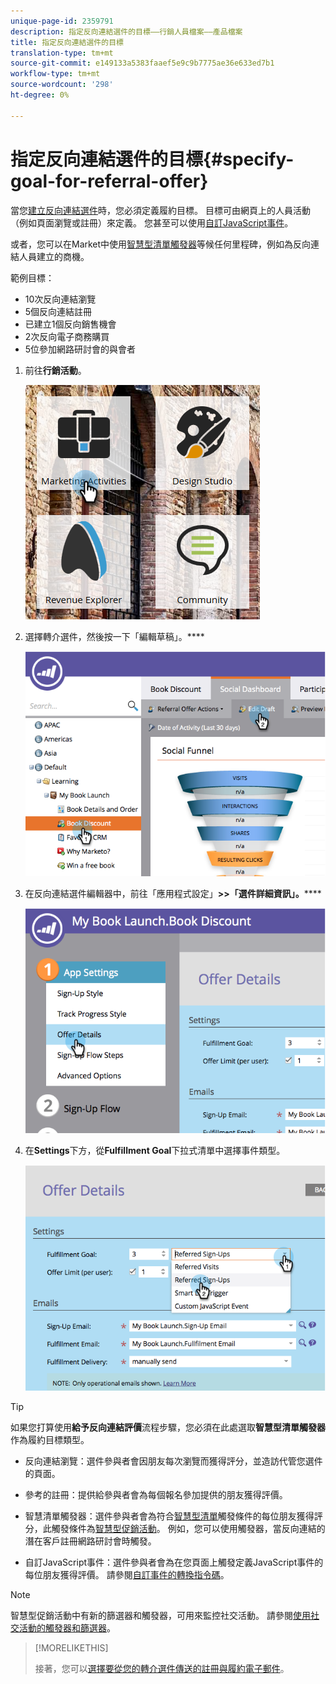 ```yaml
---
unique-page-id: 2359791
description: 指定反向連結選件的目標——行銷人員檔案——產品檔案
title: 指定反向連結選件的目標
translation-type: tm+mt
source-git-commit: e149133a5383faaef5e9c9b7775ae36e633ed7b1
workflow-type: tm+mt
source-wordcount: '298'
ht-degree: 0%

---
```



# 指定反向連結選件的目標{#specify-goal-for-referral-offer}

當您[建立反向連結選件](create-a-referral-offer.md)時，您必須定義履約目標。 目標可由網頁上的人員活動（例如頁面瀏覽或註冊）來定義。 您甚至可以使用[自訂JavaScript事件](../../../../product-docs/demand-generation/social/social-functions/conversion-script-for-custom-events.md)。

或者，您可以在Market中使用[智慧型清單觸發器](specify-goal-for-referral-offer.md)等候任何里程碑，例如為反向連結人員建立的商機。

範例目標：

* 10次反向連結瀏覽
* 5個反向連結註冊
* 已建立1個反向銷售機會
* 2次反向電子商務購買
* 5位參加網路研討會的與會者

1. 前往&#x200B;**行銷活動**。

   ![](assets/ma.png)

1. 選擇轉介選件，然後按一下「編輯草稿」。****

   ![](assets/image2014-9-19-15-3a6-3a35.png)

1. 在反向連結選件編輯器中，前往「應用程式設定」**>>「選件詳細資訊」。******

   ![](assets/image2014-9-19-15-3a6-3a44.png)

1. 在&#x200B;**Settings**&#x200B;下方，從&#x200B;**Fulfillment Goal**&#x200B;下拉式清單中選擇事件類型。

   ![](assets/image2014-9-19-15-3a6-3a56.png)

>[!TIP]
>
>如果您打算使用&#x200B;**給予反向連結評價**&#x200B;流程步驟，您必須在此處選取&#x200B;**智慧型清單觸發器**&#x200B;作為履約目標類型。

* 反向連結瀏覽：選件參與者會因朋友每次瀏覽而獲得評分，並造訪代管您選件的頁面。
* 參考的註冊：提供給參與者會為每個報名參加提供的朋友獲得評價。
* 智慧清單觸發器：選件參與者會為符合[智慧型清單](../../../../product-docs/core-marketo-concepts/smart-lists-and-static-lists/understanding-smart-lists.md)觸發條件的每位朋友獲得評分，此觸發條件為[智慧型促銷活動](http://docs.marketo.com/display/docs/smart+campaigns)。 例如，您可以使用觸發器，當反向連結的潛在客戶註冊網路研討會時觸發。

* 自訂JavaScript事件：選件參與者會為在您頁面上觸發定義JavaScript事件的每位朋友獲得評價。 請參閱[自訂事件的轉換指令碼](../../../../product-docs/demand-generation/social/social-functions/triggers-and-filters-for-social-activities.md)。

>[!NOTE]
>
>智慧型促銷活動中有新的篩選器和觸發器，可用來監控社交活動。 請參閱[使用社交活動的觸發器和篩選器](../../../../product-docs/demand-generation/social/social-functions/triggers-and-filters-for-social-activities.md)。

>[!MORELIKETHIS]
>
>接著，您可以[選擇要從您的轉介選件傳送的註冊與履約電子郵件](send-referral-offer-fulfillment-email.md)。

